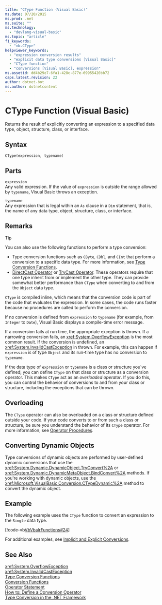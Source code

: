 ```yaml
---
title: "CType Function (Visual Basic)"
ms.date: 07/20/2015
ms.prod: .net
ms.suite: ""
ms.technology: 
  - "devlang-visual-basic"
ms.topic: "article"
f1_keywords: 
  - "vb.CType"
helpviewer_keywords: 
  - "expression conversion results"
  - "explicit data type conversions [Visual Basic]"
  - "CType function"
  - "conversions [Visual Basic], expression"
ms.assetid: dd4b29e7-6fa1-428c-877e-69955420bb72
caps.latest.revision: 22
author: dotnet-bot
ms.author: dotnetcontent
---
```

# CType Function (Visual Basic)
Returns the result of explicitly converting an expression to a specified data type, object, structure, class, or interface.  
  
## Syntax  
  
```  
CType(expression, typename)  
```  
  
## Parts  
 `expression`  
 Any valid expression. If the value of `expression` is outside the range allowed by `typename`, Visual Basic throws an exception.  
  
 `typename`  
 Any expression that is legal within an `As` clause in a `Dim` statement, that is, the name of any data type, object, structure, class, or interface.  
  
## Remarks  
  
> [!TIP]
>  You can also use the following functions to perform a type conversion:  
>   
>  -   Type conversion functions such as `CByte`, `CDbl`, and `CInt` that perform a conversion to a specific data type. For more information, see [Type Conversion Functions](../../../visual-basic/language-reference/functions/type-conversion-functions.md).  
> -   [DirectCast Operator](../../../visual-basic/language-reference/operators/directcast-operator.md) or [TryCast Operator](../../../visual-basic/language-reference/operators/trycast-operator.md). These operators require that one type inherit from or implement the other type. They can provide somewhat better performance than `CType` when converting to and from the `Object` data type.  
  
 `CType` is compiled inline, which means that the conversion code is part of the code that evaluates the expression. In some cases, the code runs faster because no procedures are called to perform the conversion.  
  
 If no conversion is defined from `expression` to `typename` (for example, from `Integer` to `Date`), Visual Basic displays a compile-time error message.  
  
 If a conversion fails at run time, the appropriate exception is thrown. If a narrowing conversion fails, an <xref:System.OverflowException> is the most common result. If the conversion is undefined, an <xref:System.InvalidCastException> in thrown. For example, this can happen  if `expression` is of type `Object` and its run-time type has no conversion to `typename`.  
  
 If the data type of `expression` or `typename` is a class or structure you've defined, you can define `CType` on that class or structure as a conversion operator. This makes `CType` act as an *overloaded operator*. If you do this, you can control the behavior of conversions to and from your class or structure, including the exceptions that can be thrown.  
  
## Overloading  
 The `CType` operator can also be overloaded on a class or structure defined outside your code. If your code converts to or from such a class or structure, be sure you understand the behavior of its `CType` operator. For more information, see [Operator Procedures](../../../visual-basic/programming-guide/language-features/procedures/operator-procedures.md).  
  
## Converting Dynamic Objects  
 Type conversions of dynamic objects are performed by user-defined dynamic conversions that use the <xref:System.Dynamic.DynamicObject.TryConvert%2A> or <xref:System.Dynamic.DynamicMetaObject.BindConvert%2A> methods. If you're working with dynamic objects, use the <xref:Microsoft.VisualBasic.Conversion.CTypeDynamic%2A> method to convert the dynamic object.  
  
## Example  
 The following example uses the `CType` function to convert an expression to the `Single` data type.  
  
 [!code-vb[VbVbalrFunctions#24](../../../visual-basic/language-reference/functions/codesnippet/VisualBasic/ctype-function_1.vb)]  
  
 For additional examples, see [Implicit and Explicit Conversions](../../../visual-basic/programming-guide/language-features/data-types/implicit-and-explicit-conversions.md).  
  
## See Also  
 <xref:System.OverflowException>  
 <xref:System.InvalidCastException>  
 [Type Conversion Functions](../../../visual-basic/language-reference/functions/type-conversion-functions.md)  
 [Conversion Functions](../../../visual-basic/language-reference/functions/conversion-functions.md)  
 [Operator Statement](../../../visual-basic/language-reference/statements/operator-statement.md)  
 [How to: Define a Conversion Operator](../../../visual-basic/programming-guide/language-features/procedures/how-to-define-a-conversion-operator.md)  
 [Type Conversion in the .NET Framework](http://msdn.microsoft.com/library/ba36154f-064c-47d3-9f05-72f93a7ca96d)
